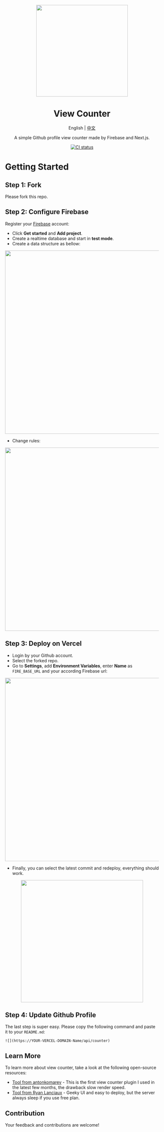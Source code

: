 <p align="center">
  <a href="https://nextjs-view-counter-hephaest.vercel.app/api/counter">
    <img height="300px" src="https://user-images.githubusercontent.com/37981444/122640887-6355bd00-d134-11eb-981a-042d82f1b00d.png">
  </a>
</p>

<h1 align="center">View Counter</h1>

<div align="center">

English | [中文](README_CN.md)

A simple Github profile view counter made by Firebase and Next.js.

[![CI status][github-action-image]][github-action-url]

[github-action-image]: https://img.shields.io/github/workflow/status/Hephaest/nextjs-view-counter/View%20Counter%20CI/main
[github-action-url]: https://github.com/Hephaest/nextjs-view-counter/actions?query=View%20Counter%20CI
[david-image]: https://img.shields.io/david/Hephaest/nextjs-view-counter?style=flat-square
[david-dev-url]: https://david-dm.org/Hephaest/nextjs-view-counter?type=dev
[david-dev-image]: https://img.shields.io/david/dev/Hephaest/nextjs-view-counter?style=flat-square
[david-url]: https://david-dm.org/Hephaest/nextjs-view-counter

</div>

# Getting Started

## Step 1: Fork

Please fork this repo.

## Step 2: Configure Firebase

Register your [Firebase](https://firebase.google.com/) account:

- Click **Get started** and **Add project**.
- Create a realtime database and start in **test mode**.
- Create a data structure as bellow:

<p align="center">
  <img width="600px" src="https://user-images.githubusercontent.com/37981444/122641337-33f47f80-d137-11eb-803a-ebe3b876ec83.png">
</p>

- Change rules:

<p align="center">
  <img width="600px" src="https://user-images.githubusercontent.com/37981444/122645133-67410980-d14b-11eb-97ee-40cc1b8062ac.png">
</p>

## Step 3: Deploy on Vercel

- Login by your Github account.
- Select the forked repo.
- Go to **Settings**, add **Environment Variables**, enter **Name** as `FIRE_BASE_URL` and your according Firebase url:

<p align="center">
  <img width="600px" src="https://user-images.githubusercontent.com/37981444/122641573-cd706100-d138-11eb-8041-bcd4b1648d6d.png">
</p>

- Finally, you can select the latest commit and redeploy, everything should work.

<p align="center">
  <img width="400px" src="https://user-images.githubusercontent.com/37981444/122641740-b1b98a80-d139-11eb-8653-bc1e54fe5d96.png">
</p>

## Step 4: Update Github Profile

The last step is super easy. Please copy the following command and paste it to your `README.md`:

```
![](https://YOUR-VERCEL-DOMAIN-Name/api/counter)
```

## Learn More

To learn more about view counter, take a look at the following open-source resources:

- [Tool from antonkomarev](https://github.com/antonkomarev/github-profile-views-counter) - This is the first view counter plugin I used in the latest few months, the drawback slow render speed.
- [Tool from Ryan Lanciaux](https://dev.to/ryanlanciaux/quick-github-profile-visit-counter-14en) - Geeky UI and easy to deploy, but the server always sleep if you use free plan.

## Contribution

Your feedback and contributions are welcome!
